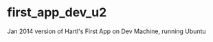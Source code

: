 first_app_dev_u2
================

Jan 2014 version of Hartl's First App on Dev Machine, running Ubuntu
